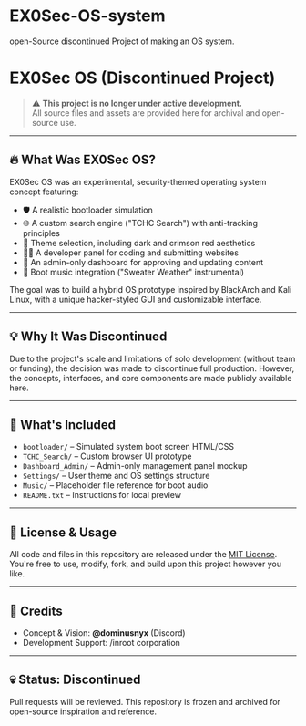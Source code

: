 # EX0Sec-OS-system
open-Source discontinued Project of making an OS system.

# EX0Sec OS (Discontinued Project)

> ⚠️ **This project is no longer under active development.**  
> All source files and assets are provided here for archival and open-source use.

---

## 🔥 What Was EX0Sec OS?

EX0Sec OS was an experimental, security-themed operating system concept featuring:

- 🛡️ A realistic bootloader simulation  
- 🌐 A custom search engine ("TCHC Search") with anti-tracking principles  
- 🎨 Theme selection, including dark and crimson red aesthetics  
- 👨‍💻 A developer panel for coding and submitting websites  
- 🧠 An admin-only dashboard for approving and updating content  
- 🎵 Boot music integration ("Sweater Weather" instrumental)

The goal was to build a hybrid OS prototype inspired by BlackArch and Kali Linux, with a unique hacker-styled GUI and customizable interface.

---

## 💡 Why It Was Discontinued

Due to the project's scale and limitations of solo development (without team or funding), the decision was made to discontinue full production. However, the concepts, interfaces, and core components are made publicly available here.

---

## 📁 What's Included

- `bootloader/` – Simulated system boot screen HTML/CSS  
- `TCHC_Search/` – Custom browser UI prototype  
- `Dashboard_Admin/` – Admin-only management panel mockup  
- `Settings/` – User theme and OS settings structure  
- `Music/` – Placeholder file reference for boot audio  
- `README.txt` – Instructions for local preview

---

## 📖 License & Usage

All code and files in this repository are released under the [MIT License](https://opensource.org/licenses/MIT).  
You're free to use, modify, fork, and build upon this project however you like.

---

## 💬 Credits

- Concept & Vision: **@dominusnyx** (Discord)  
- Development Support: /inroot corporation

---

## 💀 Status: Discontinued

Pull requests will be reviewed. This repository is frozen and archived for open-source inspiration and reference.

